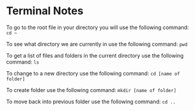 # Terminal Notes

To go to the root file in your directory you will use the following command:
`cd ~`

To see what directory we are currently in use the following command:
`pwd`

To get a list of files and folders in the current directory use the following command:
`ls`

To change to a new directory use the following command:
`cd [name of folder]`

To create folder use the following command:
`mkdir [name of folder]`

To move back into previous folder use the following command:
`cd ..`
